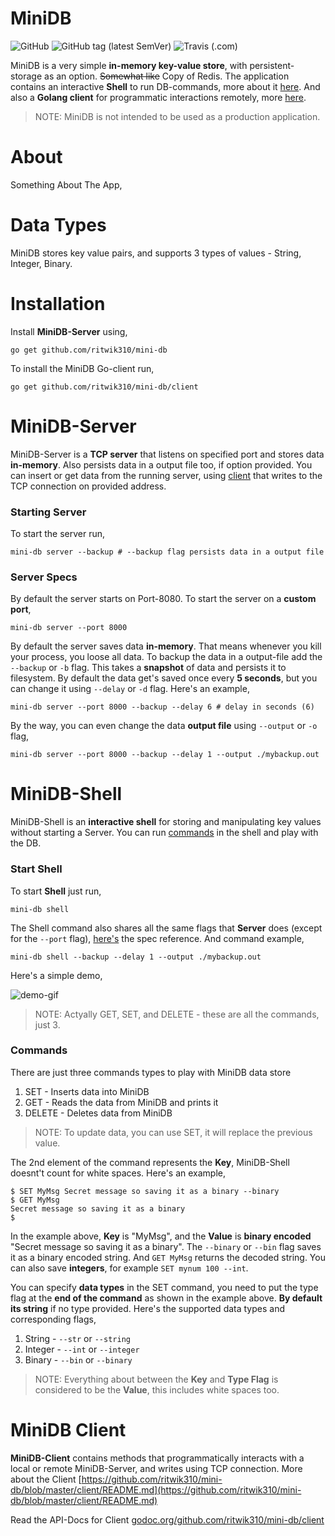 # MiniDB

![GitHub](https://img.shields.io/github/license/ritwik310/mini-db.svg)
![GitHub tag (latest SemVer)](https://img.shields.io/github/tag/ritwik310/mini-db.svg)
![Travis (.com)](https://img.shields.io/travis/com/ritwik310/mini-db.svg)

MiniDB is a very simple **in-memory key-value store**, with persistent-storage as an option. ~~Somewhat like~~ Copy of Redis. The application contains an interactive **Shell** to run DB-commands, more about it [here](https://github.com/ritwik310/mini-db). And also a **Golang client** for programmatic interactions remotely, more [here](https://github.com/ritwik310/mini-db).

> NOTE: MiniDB is not intended to be used as a production application.

# About

Something About The App,

# Data Types

MiniDB stores key value pairs, and supports 3 types of values - String, Integer, Binary. 

# Installation

Install **MiniDB-Server** using,

```shell
go get github.com/ritwik310/mini-db
```

To install the MiniDB Go-client run,

```shell
go get github.com/ritwik310/mini-db/client
```

# MiniDB-Server

MiniDB-Server is a **TCP server** that listens on specified port and stores data **in-memory**. Also persists data in a output file too, if option provided. You can insert or get data from the running server, using [client](https://github.com/ritwik310/mini-db) that writes to the TCP connection on provided address.

### Starting Server
To start the server run,
```shell
mini-db server --backup # --backup flag persists data in a output file
```

### Server Specs

By default the server starts on Port-8080. To start the server on a **custom port**,

```shell
mini-db server --port 8000
```

By default the server saves data **in-memory**. That means whenever you kill your process, you loose all data. To backup the data in a output-file add the `--backup` or `-b` flag. This takes a **snapshot** of data and persists it to filesystem. By default the data get's saved once every **5 seconds**, but you can change it using `--delay` or `-d` flag. Here's an example,

```shell
mini-db server --port 8000 --backup --delay 6 # delay in seconds (6)
```

By the way, you can even change the data **output file** using `--output` or `-o` flag,

```shell
mini-db server --port 8000 --backup --delay 1 --output ./mybackup.out
```

# MiniDB-Shell

MiniDB-Shell is an **interactive shell** for storing and manipulating key values without starting a Server. You can run [commands](https://github.com/ritwik310/mini-db) in the shell and play with the DB.

### Start Shell

To start **Shell** just run,

```shell
mini-db shell
```

The Shell command also shares all the same flags that **Server** does (except for the `--port` flag), [here's](https://github.com/ritwik310/mini-db) the spec reference. And command example,

```shell
mini-db shell --backup --delay 1 --output ./mybackup.out
```

Here's a simple demo,

<img src="https://gitlab.com/ritwik310/project-documents/raw/master/MiniDB/MiniDB-Demo-GIF-0.gif" alt="demo-gif"/>

> NOTE: Actyally GET, SET, and DELETE - these are all the commands, just 3.

### Commands

There are just three commands types to play with MiniDB data store
1. SET - Inserts data into MiniDB
2. GET - Reads the data from MiniDB and prints it
3. DELETE - Deletes data from MiniDB

> NOTE: To update data, you can use SET, it will replace the previous value.

The 2nd element of the command represents the **Key**, MiniDB-Shell doesnt't count for white spaces. Here's an example,

```shell
$ SET MyMsg Secret message so saving it as a binary --binary
$ GET MyMsg
Secret message so saving it as a binary
$ 
```

In the example above, **Key** is "MyMsg", and the **Value** is **binary encoded** "Secret message so saving it as a binary". The `--binary` or `--bin` flag saves it as a binary encoded string. And `GET MyMsg` returns the decoded string. You can also save **integers**, for example `SET mynum 100 --int`.

You can specify **data types** in the SET command, you need to put the type flag at the **end of the command** as shown in the example above. **By default its string** if no type provided. Here's the supported data types and corresponding flags,
1. String - `--str` or `--string`
2. Integer - `--int` or `--integer`
1. Binary - `--bin` or `--binary`

> NOTE: Everything about between the **Key** and **Type Flag** is considered to be the **Value**, this includes white spaces too.

# MiniDB Client

**MiniDB-Client** contains methods that programmatically interacts with a local or remote MiniDB-Server, and writes using TCP connection. More about the Client [https://github.com/ritwik310/mini-db/blob/master/client/README.md](https://github.com/ritwik310/mini-db/blob/master/client/README.md)

Read the API-Docs for Client [godoc.org/github.com/ritwik310/mini-db/client](https://godoc.org/github.com/ritwik310/mini-db/client)
